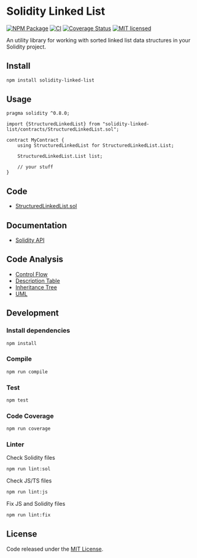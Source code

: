 # Solidity Linked List

[![NPM Package](https://img.shields.io/npm/v/solidity-linked-list.svg?style=flat-square)](https://www.npmjs.org/package/solidity-linked-list)
[![CI](https://github.com/vittominacori/solidity-linked-list/workflows/CI/badge.svg?branch=master)](https://github.com/vittominacori/solidity-linked-list/actions/)
[![Coverage Status](https://codecov.io/gh/vittominacori/solidity-linked-list/graph/badge.svg)](https://codecov.io/gh/vittominacori/solidity-linked-list)
[![MIT licensed](https://img.shields.io/github/license/vittominacori/solidity-linked-list.svg)](https://github.com/vittominacori/solidity-linked-list/blob/master/LICENSE)

An utility library for working with sorted linked list data structures in your Solidity project.

## Install

```bash
npm install solidity-linked-list
```

## Usage

```solidity
pragma solidity ^0.8.0;

import {StructuredLinkedList} from "solidity-linked-list/contracts/StructuredLinkedList.sol";

contract MyContract {
    using StructuredLinkedList for StructuredLinkedList.List;

    StructuredLinkedList.List list;

    // your stuff
}
```

## Code

* [StructuredLinkedList.sol](https://github.com/vittominacori/solidity-linked-list/blob/master/contracts/StructuredLinkedList.sol)

## Documentation

* [Solidity API](https://github.com/vittominacori/solidity-linked-list/blob/master/docs/index.md)

## Code Analysis

* [Control Flow](https://github.com/vittominacori/solidity-linked-list/tree/master/analysis/control-flow)
* [Description Table](https://github.com/vittominacori/solidity-linked-list/tree/master/analysis/description-table)
* [Inheritance Tree](https://github.com/vittominacori/solidity-linked-list/tree/master/analysis/inheritance-tree)
* [UML](https://github.com/vittominacori/solidity-linked-list/tree/master/analysis/uml)

## Development

### Install dependencies

```bash
npm install
```

### Compile

```bash
npm run compile
```

### Test

```bash
npm test
```

### Code Coverage

```bash
npm run coverage
```

### Linter

Check Solidity files

```bash
npm run lint:sol
```

Check JS/TS files

```bash
npm run lint:js
```

Fix JS and Solidity files

```bash
npm run lint:fix
```

## License

Code released under the [MIT License](https://github.com/vittominacori/solidity-linked-list/blob/master/LICENSE).
